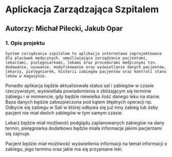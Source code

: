 # Aplickacja Zarządzająca Szpitalem

## Autorzy: Michał Pilecki, Jakub Opar

### 1. Opis projektu
	System zarządzania szpitalem to aplikacja internetowa zaprojektowana dla placówek medycznych, umożliwiająca zarządzanie pacjentami, lekarzami, pielęgniarkami, lekami oraz procedurami medycznymi tzn. dodawanie, usuwanie, modyfikowanie oraz wyświetlanie danych pacjentów, lekarzy, pielęgniarek, historii zabiegów pacjentów oraz kontroli stanu leków w magazynie.

Ponadto aplikacja będzie aktualizowała status sal i zabiegów w czasie rzeczywistym, wyświetlała powiadomienia o zbliżającym się terminie zabiegu i w momencie, gdy będzie niewielka ilość danego leku na stanie. 
Baza danych będzie zabezpieczona pod kątem błędnych operacji np. Odbycie się zabiegu w Sali w której odbywa się już inny zabieg lub żeby pacjent nie miał dwóch zabiegów w tym samym czasie.
 
Lekarz będzie miał możliwość podglądu zaplanowanych zabiegów na dany termin, pielęgniarka dodatkowo będzie miała informacje jakimi pacjentami się zajmuje. 

Pacjent będzie miał możliwość wyświetlenia informacji na temat informacji o zabiegu, jego terminu oraz jakie ma się przypisane leki. 

